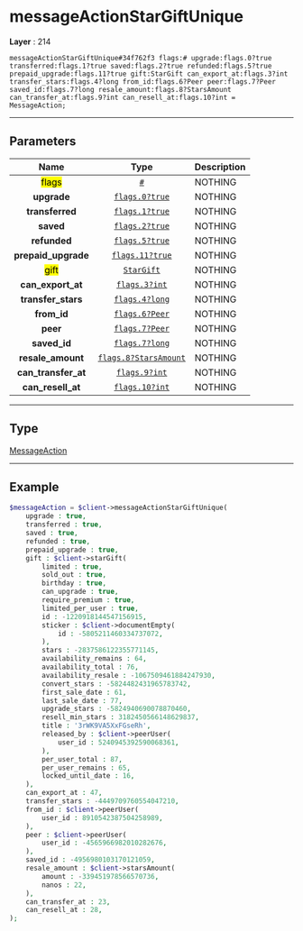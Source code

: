 # messageActionStarGiftUnique

**Layer** : 214

```tl
messageActionStarGiftUnique#34f762f3 flags:# upgrade:flags.0?true transferred:flags.1?true saved:flags.2?true refunded:flags.5?true prepaid_upgrade:flags.11?true gift:StarGift can_export_at:flags.3?int transfer_stars:flags.4?long from_id:flags.6?Peer peer:flags.7?Peer saved_id:flags.7?long resale_amount:flags.8?StarsAmount can_transfer_at:flags.9?int can_resell_at:flags.10?int = MessageAction;
```

---

## Parameters

| Name | Type | Description |
| :---: | :---: | :--- |
| <mark>flags</mark> | [`#`](type/#) | NOTHING |
| **upgrade** | [`flags.0?true`](type/true) | NOTHING |
| **transferred** | [`flags.1?true`](type/true) | NOTHING |
| **saved** | [`flags.2?true`](type/true) | NOTHING |
| **refunded** | [`flags.5?true`](type/true) | NOTHING |
| **prepaid_upgrade** | [`flags.11?true`](type/true) | NOTHING |
| <mark>gift</mark> | [`StarGift`](type/StarGift) | NOTHING |
| **can_export_at** | [`flags.3?int`](type/int) | NOTHING |
| **transfer_stars** | [`flags.4?long`](type/long) | NOTHING |
| **from_id** | [`flags.6?Peer`](type/Peer) | NOTHING |
| **peer** | [`flags.7?Peer`](type/Peer) | NOTHING |
| **saved_id** | [`flags.7?long`](type/long) | NOTHING |
| **resale_amount** | [`flags.8?StarsAmount`](type/StarsAmount) | NOTHING |
| **can_transfer_at** | [`flags.9?int`](type/int) | NOTHING |
| **can_resell_at** | [`flags.10?int`](type/int) | NOTHING |

---

## Type

[MessageAction](type/MessageAction)

---

## Example

```php
$messageAction = $client->messageActionStarGiftUnique(
	upgrade : true,
	transferred : true,
	saved : true,
	refunded : true,
	prepaid_upgrade : true,
	gift : $client->starGift(
		limited : true,
		sold_out : true,
		birthday : true,
		can_upgrade : true,
		require_premium : true,
		limited_per_user : true,
		id : -1220918144547156915,
		sticker : $client->documentEmpty(
			id : -5805211460334737072,
		),
		stars : -2837586122355771145,
		availability_remains : 64,
		availability_total : 76,
		availability_resale : -1067509461884247930,
		convert_stars : -5824482431965783742,
		first_sale_date : 61,
		last_sale_date : 77,
		upgrade_stars : -5824940690078870460,
		resell_min_stars : 3182450566148629837,
		title : '3rWK9VA5XxFGseRh',
		released_by : $client->peerUser(
			user_id : 5240945392590068361,
		),
		per_user_total : 87,
		per_user_remains : 65,
		locked_until_date : 16,
	),
	can_export_at : 47,
	transfer_stars : -4449709760554047210,
	from_id : $client->peerUser(
		user_id : 8910542387504258989,
	),
	peer : $client->peerUser(
		user_id : -4565966982010282676,
	),
	saved_id : -4956980103170121059,
	resale_amount : $client->starsAmount(
		amount : -339451978566570736,
		nanos : 22,
	),
	can_transfer_at : 23,
	can_resell_at : 28,
);
```